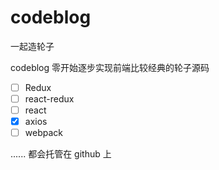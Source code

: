 # codeblog

一起造轮子

codeblog 零开始逐步实现前端比较经典的轮子源码

- [ ] Redux
- [ ] react-redux
- [ ] react
- [x] axios
- [ ] webpack

......
都会托管在 github 上
